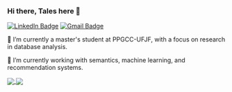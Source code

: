 ### Hi there, Tales here 👋

[![LinkedIn Badge](https://img.shields.io/badge/-Talessil-blue?style=flat-square&logo=Linkedin&logoColor=white&link=https://https://www.linkedin.com/in/tales-lopes-39b5591a4/)](https://www.linkedin.com/in/tales-lopes-39b5591a4/)
[![Gmail Badge](https://img.shields.io/badge/-talessil.sil@gmail.com-c14438?style=flat-square&logo=Gmail&logoColor=white&link=mailto:vinicius.vidal@engenharia.ufjf.br)](mailto:vinicius.vidal@engenharia.ufjf.br)

🔭 I’m currently a master's student at PPGCC-UFJF, with a focus on research in database analysis.

🌱 I’m currently working with semantics, machine learning, and recommendation systems.



<a href="https://github.com/anuraghazra/github-readme-stats">
  <img align="center" src="https://github-readme-stats.vercel.app/api?username=Talessil&count_private=true&show_icons=true&theme=radical" />
</a>
<a href="https://github.com/anuraghazra/convoychat">
  <img align="center" src="https://github-readme-stats.vercel.app/api/top-langs/?username=Talessil&theme=algolia&layout=compact" />
</a>
